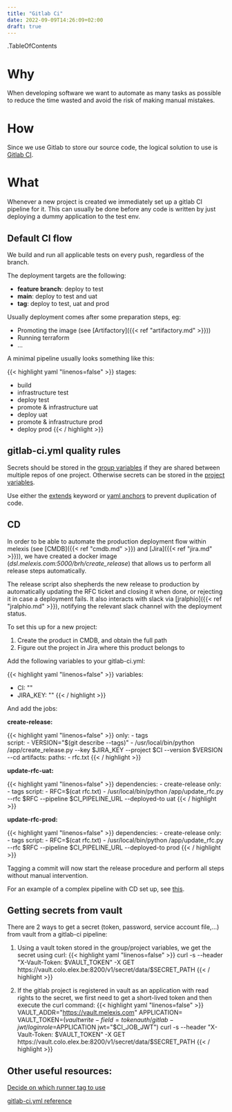 ```yaml
---
title: "Gitlab Ci"
date: 2022-09-09T14:26:09+02:00
draft: true
---
```

.TableOfContents

# Why

When developing software we want to automate as many tasks as possible to reduce the time wasted and avoid the risk of making manual mistakes.

# How

Since we use Gitlab to store our source code, the logical solution to use is [Gitlab CI](https://docs.gitlab.com/ee/ci/).

# What

Whenever a new project is created we immediately set up a gitlab CI pipeline for it. This can usually be done before any code is written by just deploying a dummy application to the test env.

## Default CI flow

We build and run all applicable tests on every push, regardless of the branch.

The deployment targets are the following:

- **feature branch**: deploy to test
- **main**: deploy to test and uat
- **tag**: deploy to test, uat and prod
  
Usually deployment comes after some preparation steps, eg:

- Promoting the image (see [Artifactory]({{< ref "artifactory.md" >}}))
- Running terraform
- ...

A minimal pipeline usually looks something like this:

{{< highlight yaml "linenos=false" >}}
stages:
  - build
  - infrastructure test
  - deploy test
  - promote & infrastructure uat
  - deploy uat
  - promote & infrastructure prod
  - deploy prod
{{< / highlight >}}

## gitlab-ci.yml quality rules

Secrets should be stored in the [group variables](https://docs.gitlab.com/ee/ci/variables/#add-a-cicd-variable-to-a-group) if they are shared between multiple repos of one project. Otherwise secrets can be stored in the [project variables](https://docs.gitlab.com/ee/ci/variables/#add-a-cicd-variable-to-a-project).

Use either the [extends](https://docs.gitlab.com/ee/ci/yaml/yaml_optimization.html#use-extends-to-reuse-configuration-sections) keyword or [yaml anchors](https://docs.gitlab.com/ee/ci/yaml/yaml_optimization.html#yaml-anchors-for-scripts) to prevent duplication of code.


## CD

In order to be able to automate the production deployment flow within melexis (see [CMDB]({{< ref "cmdb.md" >}}) and [Jira]({{< ref "jira.md" >}})), we have created a docker image (*dsl.melexis.com:5000/brh/create_release*) that allows us to perform all release steps automatically.

The release script also shepherds the new release to production by automatically updating the RFC ticket and closing it when done, or rejecting it in case a deployment fails. It also interacts with slack via [jralphio]({{< ref "jralphio.md" >}}), notifying the relevant slack channel with the deployment status.

To set this up for a new project:

1. Create the product in CMDB, and obtain the full path
2. Figure out the project in Jira where this product belongs to


Add the following variables to your gitlab-ci.yml:

{{< highlight yaml "linenos=false" >}}
variables:
- CI: "<path of cmdb ci>"
- JIRA_KEY: "<jira project key>"
{{< / highlight >}}
  
And add the jobs:

**create-release:**

  {{< highlight yaml "linenos=false" >}}
  only:
    - tags  
  script:
    - VERSION="$(git describe --tags)"
    - /usr/local/bin/python /app/create_release.py --key $JIRA_KEY --project $CI --version $VERSION --cd
  artifacts:
    paths:
      - rfc.txt
  {{< / highlight >}}

**update-rfc-uat:**

  {{< highlight yaml "linenos=false" >}}
  dependencies:
    - create-release
  only:
    - tags
  script:
    - RFC=$(cat rfc.txt)
    - /usr/local/bin/python /app/update_rfc.py --rfc $RFC --pipeline $CI_PIPELINE_URL --deployed-to uat
  {{< / highlight >}}
 
**update-rfc-prod:**

  {{< highlight yaml "linenos=false" >}}
  dependencies:
    - create-release
  only:
    - tags
  script:
    - RFC=$(cat rfc.txt)
    - /usr/local/bin/python /app/update_rfc.py --rfc $RFC --pipeline $CI_PIPELINE_URL --deployed-to prod
  {{< / highlight >}}


Tagging a commit will now start the release procedure and perform all steps without manual intervention.

For an example of a complex pipeline with CD set up, see [this](https://gitlab.melexis.com/cbs/datalake/dat-to-testevents/-/blob/master/.gitlab-ci.yml).

## Getting secrets from vault

There are 2 ways to get a secret (token, password, service account file,...) from vault from a gitlab-ci pipeline:

1. Using a vault token stored in the group/project variables, we get the secret using curl:
{{< highlight yaml "linenos=false" >}}
curl -s --header "X-Vault-Token: $VAULT_TOKEN" -X GET https://vault.colo.elex.be:8200/v1/secret/data/$SECRET_PATH
{{< / highlight >}}

2. If the gitlab project is registered in vault as an application with read rights to the secret, we first need to get a short-lived token and then execute the curl command:
{{< highlight yaml "linenos=false" >}}
VAULT_ADDR="https://vault.melexis.com"
APPLICATION=<application name>
VAULT_TOKEN=$(vault write -field=token auth/gitlab-jwt/login role=$APPLICATION jwt="$CI_JOB_JWT")
curl -s --header "X-Vault-Token: $VAULT_TOKEN" -X GET https://vault.colo.elex.be:8200/v1/secret/data/$SECRET_PATH
{{< / highlight >}}
  

## Other useful resources:

[Decide on which runner tag to use](https://cmdb.elex.be/products/gitlab-runner/user-manual#section-4)

[gitlab-ci.yml reference](https://docs.gitlab.com/ee/ci/yaml/)
